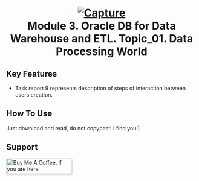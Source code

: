 <h1 align="center">
  <br>
	<a href="https://imgbb.com/"><img src="https://i.ibb.co/CtSR91J/Capture.png" alt="Capture" border="0"></a>
  <br>
	Module 3. Oracle DB for Data Warehouse and ETL. Topic_01. Data Processing World
  <br>
</h1>

## Key Features
* Task report 9 represents description of steps of interaction  between users creation.

## How To Use
Just download and read, do not copypast! I find you!)

## Support
<a href="https://vk.com/antonio12071984" target="_blank"><img src="https://www.buymeacoffee.com/assets/img/custom_images/purple_img.png" alt="Buy Me A Coffee, if you are here" style="height: 41px !important;width: 174px !important;box-shadow: 0px 3px 2px 0px rgba(190, 190, 190, 0.5) !important;-webkit-box-shadow: 0px 3px 2px 0px rgba(190, 190, 190, 0.5) !important;" ></a>